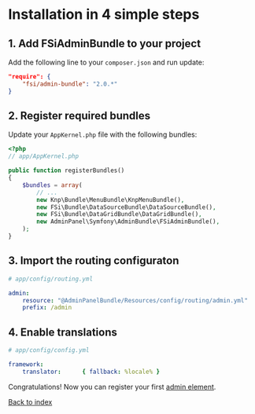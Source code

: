 # Installation in 4 simple steps

## 1. Add FSiAdminBundle to your project

Add the following line to your `composer.json` and run update:

```json
"require": {
    "fsi/admin-bundle": "2.0.*"
}
```

## 2. Register required bundles

Update your `AppKernel.php` file with the following bundles:

```php
<?php
// app/AppKernel.php

public function registerBundles()
{
    $bundles = array(
        // ...
        new Knp\Bundle\MenuBundle\KnpMenuBundle(),
        new FSi\Bundle\DataSourceBundle\DataSourceBundle(),
        new FSi\Bundle\DataGridBundle\DataGridBundle(),
        new AdminPanel\Symfony\AdminBundle\FSiAdminBundle(),
    );
}
```

## 3. Import the routing configuraton

```yaml
# app/config/routing.yml

admin:
    resource: "@AdminPanelBundle/Resources/config/routing/admin.yml"
    prefix: /admin
```

## 4. Enable translations

```yaml
# app/config/config.yml

framework:
    translator:      { fallback: %locale% }
```

Congratulations! Now you can register your first [admin element](admin_element.md).

[Back to index](index.md)
